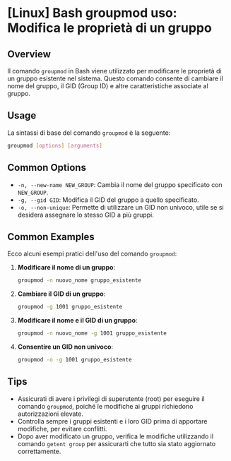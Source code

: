 # [Linux] Bash groupmod uso: Modifica le proprietà di un gruppo

## Overview
Il comando `groupmod` in Bash viene utilizzato per modificare le proprietà di un gruppo esistente nel sistema. Questo comando consente di cambiare il nome del gruppo, il GID (Group ID) e altre caratteristiche associate al gruppo.

## Usage
La sintassi di base del comando `groupmod` è la seguente:

```bash
groupmod [options] [arguments]
```

## Common Options
- `-n, --new-name NEW_GROUP`: Cambia il nome del gruppo specificato con `NEW_GROUP`.
- `-g, --gid GID`: Modifica il GID del gruppo a quello specificato.
- `-o, --non-unique`: Permette di utilizzare un GID non univoco, utile se si desidera assegnare lo stesso GID a più gruppi.

## Common Examples
Ecco alcuni esempi pratici dell'uso del comando `groupmod`:

1. **Modificare il nome di un gruppo**:
   ```bash
   groupmod -n nuovo_nome gruppo_esistente
   ```

2. **Cambiare il GID di un gruppo**:
   ```bash
   groupmod -g 1001 gruppo_esistente
   ```

3. **Modificare il nome e il GID di un gruppo**:
   ```bash
   groupmod -n nuovo_nome -g 1001 gruppo_esistente
   ```

4. **Consentire un GID non univoco**:
   ```bash
   groupmod -o -g 1001 gruppo_esistente
   ```

## Tips
- Assicurati di avere i privilegi di superutente (root) per eseguire il comando `groupmod`, poiché le modifiche ai gruppi richiedono autorizzazioni elevate.
- Controlla sempre i gruppi esistenti e i loro GID prima di apportare modifiche, per evitare conflitti.
- Dopo aver modificato un gruppo, verifica le modifiche utilizzando il comando `getent group` per assicurarti che tutto sia stato aggiornato correttamente.